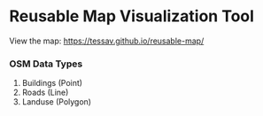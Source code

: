 # Reusable Map Visualization Tool

View the map: https://tessav.github.io/reusable-map/

### OSM Data Types
1. Buildings (Point)
2. Roads (Line)
3. Landuse (Polygon)
